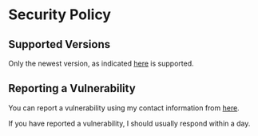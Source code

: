 # Security Policy

## Supported Versions

Only the newest version, as indicated [here](https://pub.dev/packages/flutter_web_auth_2/versions) is supported.

## Reporting a Vulnerability

You can report a vulnerability using my contact information from [here](https://nmexis.me/).

If you have reported a vulnerability, I should usually respond within a day.

